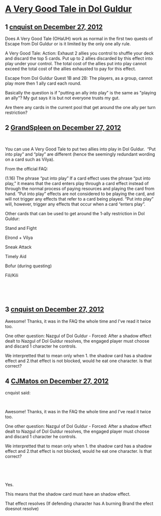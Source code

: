 # [A Very Good Tale in Dol Guldur](https://community.fantasyflightgames.com/topic/76275-a-very-good-tale-in-dol-guldur/)

## 1 [cnquist on December 27, 2012](https://community.fantasyflightgames.com/topic/76275-a-very-good-tale-in-dol-guldur/?do=findComment&comment=739493)

Does A Very Good Tale (OHaUH) work as normal in the first two quests of Escape from Dol Guldur or is it limited by the only one ally rule.

A Very Good Tale: Action: Exhaust 2 allies you control to shuffle your deck and discard the top 5 cards. Put up to 2 allies discarded by this effect into play under your control. The total cost of the allies put into play cannot exceed the total cost of the allies exhausted to pay for this effect.

Escape from Dol Guldur Quest 1B and 2B: The players, as a group, cannot play more then 1 ally card each round.

Basically the question is if "putting an ally into play" is the same as "playing an ally"? My gut says it is but not everyone trusts my gut.

Are there any cards in the current pool that get around the one ally per turn restriction?

## 2 [GrandSpleen on December 27, 2012](https://community.fantasyflightgames.com/topic/76275-a-very-good-tale-in-dol-guldur/?do=findComment&comment=739512)

 

You can use A Very Good Tale to put two allies into play in Dol Guldur.  “Put into play” and “play” are different (hence the seemingly redundant wording on a card such as Vilya).

From the official FAQ:

(1.16) The phrase “put into play” If a card effect uses the phrase “put into play,” it means that the card enters play through a card effect instead of through the normal process of paying resources and playing the card from hand. “Put into play” effects are not considered to be playing the card, and will not trigger any effects that refer to a card being played. “Put into play” will, however, trigger any effects that occur when a card “enters play”.

Other cards that can be used to get around the 1-ally restriction in Dol Guldur:

Stand and Fight

Elrond + Vilya

Sneak Attack

Timely Aid

Bofur (during questing)

Fili/Kili

 

 

## 3 [cnquist on December 27, 2012](https://community.fantasyflightgames.com/topic/76275-a-very-good-tale-in-dol-guldur/?do=findComment&comment=739575)

Awesome! Thanks, it was in the FAQ the whole time and I've read it twice too.

One other question: Nazgul of Dol Guldur - Forced: After a shadow effect dealt to Nazgul of Dol Guldur resolves, the engaged player must choose and discard 1 character he controls.

We interpretted that to mean only when 1. the shadow card has a shadow effect and 2.that effect is not blocked, would he eat one character. Is that correct?

## 4 [CJMatos on December 27, 2012](https://community.fantasyflightgames.com/topic/76275-a-very-good-tale-in-dol-guldur/?do=findComment&comment=739603)

cnquist said:

 

Awesome! Thanks, it was in the FAQ the whole time and I've read it twice too.

One other question: Nazgul of Dol Guldur - Forced: After a shadow effect dealt to Nazgul of Dol Guldur resolves, the engaged player must choose and discard 1 character he controls.

We interpretted that to mean only when 1. the shadow card has a shadow effect and 2.that effect is not blocked, would he eat one character. Is that correct?

 

 

Yes.

This means that the shadow card must have an shadow effect. 

That effect resolves (If defending character has A burning Brand the efect doesnot resolve)

